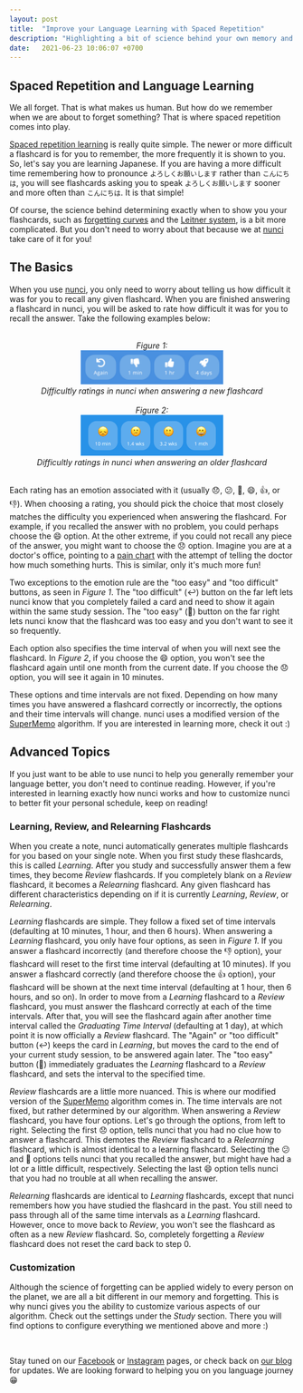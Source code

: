```yaml
---
layout: post
title:  "Improve your Language Learning with Spaced Repetition"
description: "Highlighting a bit of science behind your own memory and helping you understand how nunci can help you never forget a language"
date:   2021-06-23 10:06:07 +0700
---
```


## Spaced Repetition and Language Learning

We all forget. That is what makes us human. But how do we remember when we are about to forget something? That is where spaced repetition comes into play.

[Spaced repetition learning](https://en.wikipedia.org/wiki/Spaced_repetition) is really quite simple. The newer or more difficult a flashcard is for you to remember, the more frequently it is shown to you. So, let's say you are learning Japanese. If you are having a more difficult time remembering how to pronounce `よろしくお願いします` rather than `こんにちは`, you will see flashcards asking you to speak `よろしくお願いします` sooner and more often than `こんにちは`. It is that simple!

Of course, the science behind determining exactly when to show you your flashcards, such as [forgetting curves](https://en.wikipedia.org/wiki/Forgetting_curve) and the [Leitner system](https://en.wikipedia.org/wiki/Leitner_system), is a bit more complicated. But you don't need to worry about that because we at [nunci](https://nunci.app) take care of it for you!

## The Basics

When you use [nunci](https://nunci.app), you only need to worry about telling us how difficult it was for you to recall any given flashcard. When you are finished answering a flashcard in nunci, you will be asked to rate how difficult it was for you to recall the answer. Take the following examples below:

<br>
<div style="text-align:center">
<em>Figure 1:<br></em>
<img id="blog-img" src="/images/spaced-repetition-ratings-short.jpg" width="50%"/>
<br>
<em>Difficultly ratings in nunci when answering a new flashcard<br></em>
</div>
<br>
<div style="text-align:center">
<em>Figure 2:<br></em>
<img id="blog-img" src="/images/spaced-repetition-ratings-full.jpg" width="50%"/>
<br>
<em>Difficultly ratings in nunci when answering an older flashcard</em>
</div>
<br>

Each rating has an emotion associated with it (usually 😞, 😕, 🙂, 😄, 👍, or 👎). When choosing a rating, you should pick the choice that most closely matches the difficulty you experienced when answering the flashcard. For example, if you recalled the answer with no problem, you could perhaps choose the 😄 option. At the other extreme, if you could not recall any piece of the answer, you might want to choose the 😞 option. Imagine you are at a doctor's office, pointing to a [pain chart](https://en.wikipedia.org/wiki/Pain_scale) with the attempt of telling the doctor how much something hurts. This is similar, only it's much more fun!

Two exceptions to the emotion rule are the "too easy" and "too difficult" buttons, as seen in *Figure 1*. The "too difficult" (↩️) button on the far left lets nunci know that you completely failed a card and need to show it again within the same study session. The "too easy" (🚀) button on the far right lets nunci know that the flashcard was too easy and you don't want to see it so frequently.

Each option also specifies the time interval of when you will next see the flashcard. In *Figure 2*, if you choose the 😄 option, you won't see the flashcard again until one month from the current date. If you choose the 😞 option, you will see it again in 10 minutes.

These options and time intervals are not fixed. Depending on how many times you have answered a flashcard correctly or incorrectly, the options and their time intervals will change. nunci uses a modified version of the [SuperMemo](https://en.wikipedia.org/wiki/SuperMemo) algorithm. If you are interested in learning more, check it out :)

## Advanced Topics

If you just want to be able to use nunci to help you generally remember your language better, you don't need to continue reading. However, if you're interested in learning exactly how nunci works and how to customize nunci to better fit your personal schedule, keep on reading!

### Learning, Review, and Relearning Flashcards

When you create a note, nunci automatically generates multiple flashcards for you based on your single note. When you first study these flashcards, this is called *Learning*. After you study and successfully answer them a few times, they become *Review* flashcards. If you completely blank on a *Review* flashcard, it becomes a *Relearning* flashcard. Any given flashcard has different characteristics depending on if it is currently *Learning*, *Review*, or *Relearning*.

*Learning* flashcards are simple. They follow a fixed set of time intervals (defaulting at 10 minutes, 1 hour, and then 6 hours). When answering a *Learning* flashcard, you only have four options, as seen in *Figure 1*. If you answer a flashcard incorrectly (and therefore choose the 👎 option), your flashcard will reset to the first time interval (defaulting at 10 minutes). If you answer a flashcard correctly (and therefore choose the 👍 option), your flashcard will be shown at the next time interval (defaulting at 1 hour, then 6 hours, and so on). In order to move from a *Learning* flashcard to a *Review* flashcard, you must answer the flashcard correctly at each of the time intervals. After that, you will see the flashcard again after another time interval called the *Graduating Time Interval* (defaulting at 1 day), at which point it is now officially a *Review* flashcard. The "Again" or "too difficult" button (↩️) keeps the card in *Learning*, but moves the card to the end of your current study session, to be answered again later. The "too easy" button (🚀) immediately graduates the *Learning* flashcard to a *Review* flashcard, and sets the interval to the specified time.

*Review* flashcards are a little more nuanced. This is where our modified version of the [SuperMemo](https://en.wikipedia.org/wiki/SuperMemo) algorithm comes in. The time intervals are not fixed, but rather determined by our algorithm. When answering a *Review* flashcard, you have four options. Let's go through the options, from left to right. Selecting the first 😞 option, tells nunci that you had no clue how to answer a flashcard. This demotes the *Review* flashcard to a *Relearning* flashcard, which is almost identical to a learning flashcard. Selecting the 😕 and 🙂 options tells nunci that you recalled the answer, but might have had a lot or a little difficult, respectively. Selecting the last 😄 option tells nunci that you had no trouble at all when recalling the answer.

*Relearning* flashcards are identical to *Learning* flashcards, except that nunci remembers how you have studied the flashcard in the past. You still need to pass through all of the same time intervals as a *Learning* flashcard. However, once to move back to *Review*, you won't see the flashcard as often as a new *Review* flashcard. So, completely forgetting a *Review* flashcard does not reset the card back to step 0.

### Customization

Although the science of forgetting can be applied widely to every person on the planet, we are all a bit different in our memory and forgetting. This is why nunci gives you the ability to customize various aspects of our algorithm. Check out the settings under the *Study* section. There you will find options to configure everything we mentioned above and more :)

<br>

Stay tuned on our [Facebook](https://www.facebook.com/nunci-113432470463274) or [Instagram](https://www.instagram.com/nunci.app/) pages, or check back on [our blog](https://nunci.app/blog) for updates. We are looking forward to helping you on you language journey 😁